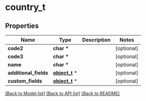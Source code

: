 # country_t

## Properties
Name | Type | Description | Notes
------------ | ------------- | ------------- | -------------
**code2** | **char \*** |  | [optional] 
**code3** | **char \*** |  | [optional] 
**name** | **char \*** |  | [optional] 
**additional_fields** | [**object_t**](.md) \* |  | [optional] 
**custom_fields** | [**object_t**](.md) \* |  | [optional] 

[[Back to Model list]](../README.md#documentation-for-models) [[Back to API list]](../README.md#documentation-for-api-endpoints) [[Back to README]](../README.md)


